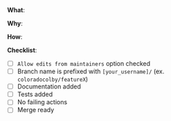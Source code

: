 <!--
Thanks for your interest in the project. Bugs filed and PRs submitted are appreciated!

Please fill out the information below to expedite the review and (hopefully)
merge of your pull request!
-->

<!-- What changes are being made? (What feature/bug is being fixed here?) -->

**What**:

<!-- Why are these changes necessary? -->

**Why**:

<!-- How were these changes implemented? -->

**How**:

<!-- Have you done all of these things?  -->

**Checklist**:

<!-- add "N/A" to the end of each line that's irrelevant to your changes -->

<!-- to check an item, place an "x" in the box like so: "- [x] Documentation" -->

- [ ] `Allow edits from maintainers` option checked
- [ ] Branch name is prefixed with `[your_username]/` (ex. `coloradocolby/featureX`)
- [ ] Documentation added
- [ ] Tests added
- [ ] No failing actions
- [ ] Merge ready
      <!-- In your opinion, is this ready to be merged as soon as it's reviewed? -->

<!-- feel free to add additional comments -->
